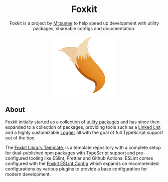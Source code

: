 <h1 align="center">Foxkit</h1>

<p align="center">Foxkit is a project by <a href="https://github.com/Mitsunee">Mitsunee</a> to help speed up development with utility packages, shareable configs and documentation.</p>

<p align="center"><img src="./assets/icon-192.png" alt="Foxkit"></p>

## About

Foxkit initially started as a collection of [utility packages](https://github.com/Mitsunee/foxkit/tree/main/packages/util#readme) and has since then expanded to a collection of packages, providing tools such as a [Linked List](https://github.com/foxkit-js/list) and a highly customizable [Logger](https://github.com/foxkit-js/logger) all with the goal of full TypeScript support out of the box.

The [Foxkit Library Template](https://github.com/foxkit-js/library-template), is a template repository with a complete setup for dual-published npm packages with TypeScript support and pre-configured tooling like ESlint, Prettier and Github Actions.
ESLint comes configured with the [Foxkit ESLint Config](https://github.com/foxkit-js/eslint-config-foxkit) which expands on recommended configurations by various plugins to provide a base configuration for modern development.